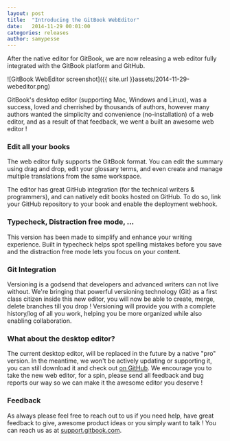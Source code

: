 ```yaml
---
layout: post
title:  "Introducing the GitBook WebEditor"
date:   2014-11-29 00:01:00
categories: releases
author: samypesse
---
```


After the native editor for GitBook, we are now releasing a web editor fully integrated with the GitBook platform and GitHub.

<!-- more -->

![GitBook WebEditor screenshot]({{ site.url }}assets/2014-11-29-webeditor.png)

GitBook's desktop editor (supporting Mac, Windows and Linux), was a success, loved and cherrished by thousands of authors, however many authors wanted the simplicity and convenience (no-installation) of a web editor, and as a result of that feedback, we went a built an awesome web editor !

### Edit all your books

The web editor fully supports the GitBook format. You can edit the summary using drag and drop, edit your glossary terms, and even create and manage multiple translations from the same workspace.

The editor has great GitHub integration (for the technical writers & programmers), and can natively edit books hosted on GitHub. To do so, link your GitHub repository to your book and enable the deployment webhook.

### Typecheck, Distraction free mode, ...

This version has been made to simplify and enhance your writing experience. Built in typecheck helps spot spelling mistakes before you save and the distraction free mode lets you focus on your content.

### Git Integration

Versioning is a godsend that developers and advanced writers can not live without. We're bringing that powerful versioning technology (Git) as a first class citizen inside this new editor, you will now be able to create, merge, delete branches till you drop ! Versioning will provide you with a complete history/log of all you work, helping you be more organized while also enabling collaboration.

### What about the desktop editor?

The current desktop editor, will be replaced in the future by a native "pro" version. In the meantime, we won't be actively updating or supporting it, you can still download it and check out [on GitHub](https://github.com/GitbookIO/editor). We encourage you to take the new web editor, for a spin, please send all feedback and bug reports our way so we can make it the awesome editor you deserve !

### Feedback

As always please feel free to reach out to us if you need help, have great feedback to give, awesome product ideas or you simply want to talk ! You can reach us as at [support.gitbook.com](http://support.gitbook.com).
